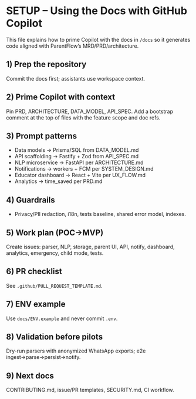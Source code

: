 # SETUP – Using the Docs with GitHub Copilot

This file explains how to prime Copilot with the docs in `/docs` so it generates code aligned with ParentFlow’s MRD/PRD/architecture.

## 1) Prep the repository

Commit the docs first; assistants use workspace context.

## 2) Prime Copilot with context

Pin PRD, ARCHITECTURE, DATA_MODEL, API_SPEC. Add a bootstrap comment at the top of files with the feature scope and doc refs.

## 3) Prompt patterns

- Data models → Prisma/SQL from DATA_MODEL.md
- API scaffolding → Fastify + Zod from API_SPEC.md
- NLP microservice → FastAPI per ARCHITECTURE.md
- Notifications → workers + FCM per SYSTEM_DESIGN.md
- Educator dashboard → React + Vite per UX_FLOW.md
- Analytics → time_saved per PRD.md

## 4) Guardrails

- Privacy/PII redaction, i18n, tests baseline, shared error model, indexes.

## 5) Work plan (POC→MVP)

Create issues: parser, NLP, storage, parent UI, API, notify, dashboard, analytics, emergency, child mode, tests.

## 6) PR checklist

See `.github/PULL_REQUEST_TEMPLATE.md`.

## 7) ENV example

Use `docs/ENV.example` and never commit `.env`.

## 8) Validation before pilots

Dry-run parsers with anonymized WhatsApp exports; e2e ingest→parse→persist→notify.

## 9) Next docs

CONTRIBUTING.md, issue/PR templates, SECURITY.md, CI workflow.
